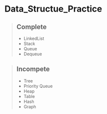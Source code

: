 # Data_Structue_Practice
> ## Complete
> - LinkedList
> - Stack
> - Queue
> - Dequeue

> ## Incompete
> - Tree
> - Priority Queue
> - Heap
> - Table
> - Hash
> - Graph
